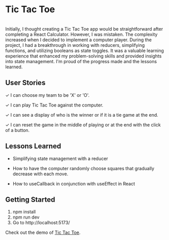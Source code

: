 # Tic Tac Toe 
<br>
Initially, I thought creating a Tic Tac Toe app would be straightforward after completing a React Calculator. However, I was mistaken. The complexity increased when I decided to implement a computer player. During the project, I had a breakthrough in working with reducers, simplifying functions, and utilizing booleans as state toggles. It was a valuable learning experience that enhanced my problem-solving skills and provided insights into state management. I'm proud of the progress made and the lessons learned.

## User Stories
&check;  I can choose my team to be 'X' or 'O'.

&check;  I can play Tic Tac Toe against the computer.

&check;  I can see a display of who is the winner or if it is a tie game at the end.

&check;  I can reset the game in the middle of playing or at the end with the click of a button.

## Lessons Learned
- Simplifying state management with a reducer

- How to have the computer randomly choose squares that gradually decrease with each move.

- How to useCallback in conjunction with useEffect in React


## Getting Started


1.  npm install
2.  npm run dev
3.  Go to http://localhost:5173/

Check out the demo of [Tic Tac Toe](https://tic-tac-toe-lint.vercel.app/).
